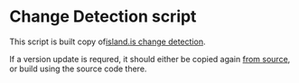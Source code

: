 # Change Detection script

This script is built copy of[island.is change detection](https://github.com/island-is/island.is/tree/main/.github/actions).

If a version update is requred, it should either be copied again [from source](https://github.com/island-is/island.is/blob/main/.github/actions/dist/main.js), or build using the source code there.
